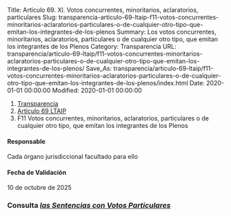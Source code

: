 Title: Artículo 69. XI. Votos concurrentes, minoritarios, aclaratorios, particulares
Slug: transparencia-articulo-69-ltaip-f11-votos-concurrentes-minoritarios-aclaratorios-particulares-o-de-cualquier-otro-tipo-que-emitan-los-integrantes-de-los-plenos
Summary: Los votos concurrentes, minoritarios, aclaratorios, particulares o de cualquier otro tipo, que emitan los integrantes de los Plenos
Category: Transparencia
URL: transparencia/articulo-69-ltaip/f11-votos-concurrentes-minoritarios-aclaratorios-particulares-o-de-cualquier-otro-tipo-que-emitan-los-integrantes-de-los-plenos/
Save_As: transparencia/articulo-69-ltaip/f11-votos-concurrentes-minoritarios-aclaratorios-particulares-o-de-cualquier-otro-tipo-que-emitan-los-integrantes-de-los-plenos/index.html
Date: 2020-01-01 00:00:00
Modified: 2020-01-01 00:00:00


<nav aria-label="breadcrumb">
<ol class="breadcrumb">
<li class="breadcrumb-item"><a href="../../">Transparencia</a></li>
<li class="breadcrumb-item"><a href="../">Artículo 69 LTAIP</a></li>
<li class="breadcrumb-item active" aria-current="page">F11 Votos concurrentes, minoritarios, aclaratorios, particulares o de cualquier otro tipo, que emitan los integrantes de los Plenos</li>
</ol>
</nav>



#### Responsable

Cada órgano jurisdiccional facultado para ello


#### Fecha de Validación

10 de octubre de 2025


### Consulta [*las Sentencias con Votos Particulares*](https://www.pjecz.gob.mx/sesiones/votos-particulares/)
